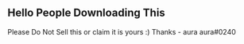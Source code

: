 Hello People Downloading This 
-----------------------------
Please Do Not Sell this or claim it is yours :)
Thanks - aura 
aura#0240
